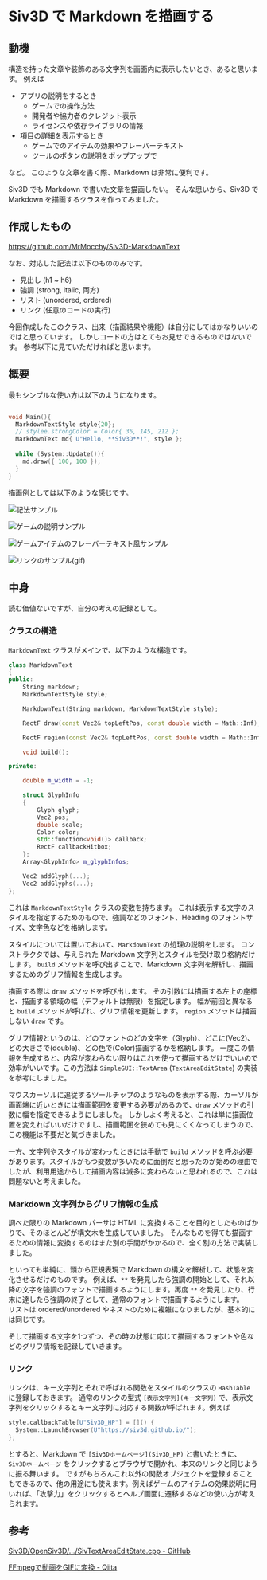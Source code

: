 
# Siv3D で Markdown を描画する

## 動機

構造を持った文章や装飾のある文字列を画面内に表示したいとき、あると思います。
例えば

- アプリの説明をするとき
  - ゲームでの操作方法
  - 開発者や協力者のクレジット表示
  - ライセンスや依存ライブラリの情報
- 項目の詳細を表示するとき
  - ゲームでのアイテムの効果やフレーバーテキスト
  - ツールのボタンの説明をポップアップで

など。
このような文章を書く際、Markdown は非常に便利です。

Siv3D でも Markdown で書いた文章を描画したい。
そんな思いから、Siv3D で Markdown を描画するクラスを作ってみました。

## 作成したもの

https://github.com/MrMocchy/Siv3D-MarkdownText

なお、対応した記法は以下のもののみです。

- 見出し (h1 ~ h6)
- 強調 (strong, italic, 両方)
- リスト (unordered, ordered)
- リンク (任意のコードの実行)

今回作成したこのクラス、出来（描画結果や機能）は自分にしてはかなりいいのではと思っています。
しかしコードの方はとてもお見せできるものではないです。
参考以下に見ていただければと思います。

## 概要

最もシンプルな使い方は以下のようになります。

```cpp

void Main(){
  MarkdownTextStyle style{20};
  // stylee.strongColor = Color{ 36, 145, 212 };
  MarkdownText md{ U"Hello, **Siv3D**!", style };
  
  while (System::Update()){
    md.draw({ 100, 100 });
  }
}
```

描画例としては以下のような感じです。

![記法サンプル](MediaForArticle/Grammar.png)

![ゲームの説明サンプル](MediaForArticle/HowToPlay.png)

![ゲームアイテムのフレーバーテキスト風サンプル](MediaForArticle/FlavorText.png)

![リンクのサンプル(gif)](MediaForArticle/Link.gif)

## 中身

読む価値ないですが、自分の考えの記録として。

### クラスの構造

`MarkdownText` クラスがメインで、以下のような構造です。

```cpp
class MarkdownText
{
public:
	String markdown;
	MarkdownTextStyle style;

	MarkdownText(String markdown, MarkdownTextStyle style);

	RectF draw(const Vec2& topLeftPos, const double width = Math::Inf);

	RectF region(const Vec2& topLeftPos, const double width = Math::Inf);

	void build();

private:

	double m_width = -1;

	struct GlyphInfo
	{
		Glyph glyph;
		Vec2 pos;
		double scale;
		Color color;
		std::function<void()> callback;
		RectF callbackHitbox;
	};
	Array<GlyphInfo> m_glyphInfos;

	Vec2 addGlyph(...);
	Vec2 addGlyphs(...);
};
```

これは `MarkdownTextStyle` クラスの変数を持ちます。
これは表示する文字のスタイルを指定するためのもので、強調などのフォント、Heading のフォントサイズ、文字色などを格納します。

スタイルについては置いておいて、`MarkdownText` の処理の説明をします。
コンストラクタでは、与えられた Markdown 文字列とスタイルを受け取り格納だけします。
`build` メソッドを呼び出すことで、Markdown 文字列を解析し、描画するためのグリフ情報を生成します。

描画する際は `draw` メソッドを呼び出します。
その引数には描画する左上の座標と、描画する領域の幅（デフォルトは無限）を指定します。
幅が前回と異なると `build` メソッドが呼ばれ、グリフ情報を更新します。
`region` メソッドは描画しない `draw` です。

グリフ情報というのは、どのフォントのどの文字を（Glyph）、どこに(Vec2)、どの大きさで(double)、どの色で(Color)描画するかを格納します。
一度この情報を生成すると、内容が変わらない限りはこれを使って描画するだけでいいので効率がいいです。この方法は `SimpleGUI::TextArea` (`TextAreaEditState`) の実装を参考にしました。

マウスカーソルに追従するツールチップのようなものを表示する際、カーソルが画面端に近いときには描画範囲を変更する必要があるので、`draw` メソッドの引数に幅を指定できるようにしました。
しかしよく考えると、これは単に描画位置を変えればいいだけですし、描画範囲を狭めても見にくくなってしまうので、この機能は不要だと気づきました。

一方、文字列やスタイルが変わったときには手動で `build` メソッドを呼ぶ必要があります。スタイルがもつ変数が多いために面倒だと思ったのが始めの理由でしたが、利用用途からして描画内容は滅多に変わらないと思われるので、これは問題ないと考えました。

### Markdown 文字列からグリフ情報の生成

調べた限りの Markdown パーサは HTML に変換することを目的としたものばかりで、そのほとんどが構文木を生成していました。
そんなものを得ても描画するための情報に変換するのはまた別の手間がかかるので、全く別の方法で実装しました。

といっても単純に、頭から正規表現で Markdown の構文を解析して、状態を変化させるだけのものです。
例えば、`**` を発見したら強調の開始として、それ以降の文字を強調のフォントで描画するようにします。再度 `**` を発見したり、行末に達したら強調の終了として、通常のフォントで描画するようにします。	
リストは ordered/unordered やネストのために複雑になりましたが、基本的には同じです。

そして描画する文字を1つずつ、その時の状態に応じて描画するフォントや色などのグリフ情報を記録していきます。

### リンク

リンクは、キー文字列とそれで呼ばれる関数をスタイルのクラスの `HashTable` に登録しておきます。
通常のリンクの型式 `[表示文字列](キー文字列)` で、表示文字列をクリックするとキー文字列に対応する関数が呼ばれます。例えば

```cpp
style.callbackTable[U"Siv3D_HP"] = []() {
  System::LaunchBrowser(U"https://siv3d.github.io/");
};
```

とすると、Markdown で `[Siv3Dホームページ](Siv3D_HP)` と書いたときに、`Siv3Dホームページ` をクリックするとブラウザで開かれ、本来のリンクと同じように振る舞います。
ですがもちろんこれ以外の関数オブジェクトを登録することもできるので、他の用途にも使えます。例えばゲームのアイテムの効果説明に用いれば、「攻撃力」をクリックするとヘルプ画面に遷移するなどの使い方が考えられます。

## 参考

[Siv3D/OpenSiv3D/.../SivTextAreaEditState.cpp - GitHub](https://github.com/Siv3D/OpenSiv3D/blob/main/Siv3D/src/Siv3D/TextAreaEditState/SivTextAreaEditState.cpp)

[FFmpegで動画をGIFに変換 - Qiita](https://qiita.com/wMETAw/items/fdb754022aec1da88e6e)

